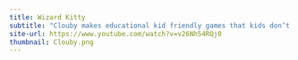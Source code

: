 ```yaml
---
title: Wizard Kitty
subtitle: "Clouby makes educational kid friendly games that kids don’t realize are educational. We strive to bring a sense of adventure and discovery to all of our users while providing parents with a sense of relief."
site-url: https://www.youtube.com/watch?v=v26Nh54RQj0
thumbnail: Clouby.png
---
```

